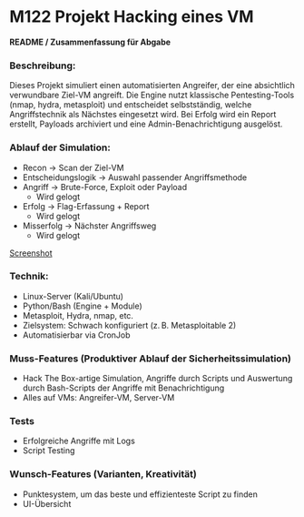 # M122 Projekt Hacking eines VM

**README / Zusammenfassung für Abgabe**

### Beschreibung:

Dieses Projekt simuliert einen automatisierten Angreifer, der eine absichtlich verwundbare Ziel-VM angreift. Die Engine nutzt klassische Pentesting-Tools (nmap, hydra, metasploit) und entscheidet selbstständig, welche Angriffstechnik als Nächstes eingesetzt wird. Bei Erfolg wird ein Report erstellt, Payloads archiviert und eine Admin-Benachrichtigung ausgelöst.

### Ablauf der Simulation:
- Recon → Scan der Ziel-VM
- Entscheidungslogik → Auswahl passender Angriffsmethode
- Angriff → Brute-Force, Exploit oder Payload
  - Wird gelogt
- Erfolg → Flag-Erfassung + Report
  - Wird gelogt
- Misserfolg → Nächster Angriffsweg
   - Wird gelogt

[Screenshot](../Media/Bild_1.jpg)

### Technik:
- Linux-Server (Kali/Ubuntu)
- Python/Bash (Engine + Module)
- Metasploit, Hydra, nmap, etc.
- Zielsystem: Schwach konfiguriert (z. B. Metasploitable 2)
- Automatisierbar via CronJob

### Muss-Features (Produktiver Ablauf der Sicherheitssimulation)

- Hack The Box-artige Simulation, Angriffe durch Scripts und Auswertung durch Bash-Scripts der Angriffe mit Benachrichtigung
- Alles auf VMs: Angreifer-VM, Server-VM

### Tests

- Erfolgreiche Angriffe mit Logs
- Script Testing

### Wunsch-Features (Varianten, Kreativität)

- Punktesystem, um das beste und effizienteste Script zu finden
- UI-Übersicht
